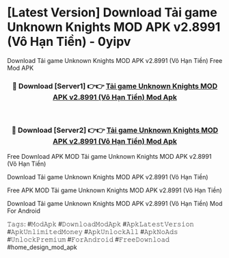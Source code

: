 # [Latest Version] Download Tải game Unknown Knights MOD APK v2.8991 (Vô Hạn Tiền) - 0yipv

Download Tải game Unknown Knights MOD APK v2.8991 (Vô Hạn Tiền) Free Mod APK

<div align="center">
<h3>🔴 Download [Server1] 👉👉 <a href="https://apk-comot.site?title=Tải_game_Unknown_Knights_MOD_APK_v2.8991_(Vô_Hạn_Tiền)">Tải game Unknown Knights MOD APK v2.8991 (Vô Hạn Tiền) Mod Apk</a></h3><br>

<h3>🔴 Download [Server2] 👉👉 <a href="https://apk-comot.site?title=Tải_game_Unknown_Knights_MOD_APK_v2.8991_(Vô_Hạn_Tiền)">Tải game Unknown Knights MOD APK v2.8991 (Vô Hạn Tiền) Mod Apk</a></h3>
</div>


Free Download APK MOD Tải game Unknown Knights MOD APK v2.8991 (Vô Hạn Tiền)

Download Tải game Unknown Knights MOD APK v2.8991 (Vô Hạn Tiền) 

Free APK MOD Tải game Unknown Knights MOD APK v2.8991 (Vô Hạn Tiền) 

Download Tải game Unknown Knights MOD APK v2.8991 (Vô Hạn Tiền) Mod For Android

𝚃𝚊𝚐𝚜: #𝙼𝚘𝚍𝙰𝚙𝚔 #𝙳𝚘𝚠𝚗𝚕𝚘𝚊𝚍𝙼𝚘𝚍𝙰𝚙𝚔 #𝙰𝚙𝚔𝙻𝚊𝚝𝚎𝚜𝚝𝚅𝚎𝚛𝚜𝚒𝚘𝚗 #𝙰𝚙𝚔𝚄𝚗𝚕𝚒𝚖𝚒𝚝𝚎𝚍𝙼𝚘𝚗𝚎𝚢 #𝙰𝚙𝚔𝚄𝚗𝚕𝚘𝚌𝚔𝙰𝚕𝚕 #𝙰𝚙𝚔𝙽𝚘𝙰𝚍𝚜 #𝚄𝚗𝚕𝚘𝚌𝚔𝙿𝚛𝚎𝚖𝚒𝚞𝚖 #𝙵𝚘𝚛𝙰𝚗𝚍𝚛𝚘𝚒𝚍 #𝙵𝚛𝚎𝚎𝙳𝚘𝚠𝚗𝚕𝚘𝚊𝚍 #home_design_mod_apk